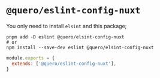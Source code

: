 # `@quero/eslint-config-nuxt`

You only need to install `elsint` and this package;

```base
pnpm add -D eslint @quero/elsint-config-nuxt
# or
npm install --save-dev eslint @quero/elsint-config-nuxt
```

```javascript
module.exports = {
  extends: ['@quero/eslint-config-nuxt'],
}
```

